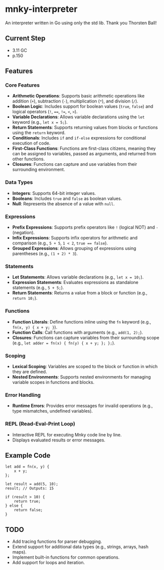 # mnky-interpreter

An interpreter written in Go using only the std lib. Thank you Thorsten Ball!

## Current Step

- 3.11 GC
- p.150

## Features

### Core Features

- **Arithmetic Operations**: Supports basic arithmetic operations like addition (`+`), subtraction (`-`), multiplication (`*`), and division (`/`).
- **Boolean Logic**: Includes support for boolean values (`true`, `false`) and logical operators (`!`, `==`, `!=`, `<`, `>`).
- **Variable Declarations**: Allows variable declarations using the `let` keyword (e.g., `let x = 5;`).
- **Return Statements**: Supports returning values from blocks or functions using the `return` keyword.
- **Conditionals**: Includes `if` and `if-else` expressions for conditional execution of code.
- **First-Class Functions**: Functions are first-class citizens, meaning they can be assigned to variables, passed as arguments, and returned from other functions.
- **Closures**: Functions can capture and use variables from their surrounding environment.

### Data Types

- **Integers**: Supports 64-bit integer values.
- **Booleans**: Includes `true` and `false` as boolean values.
- **Null**: Represents the absence of a value with `null`.

### Expressions

- **Prefix Expressions**: Supports prefix operators like `!` (logical NOT) and `-` (negation).
- **Infix Expressions**: Supports infix operators for arithmetic and comparison (e.g., `5 + 5`, `1 < 2`, `true == false`).
- **Grouped Expressions**: Allows grouping of expressions using parentheses (e.g., `(1 + 2) * 3`).

### Statements

- **Let Statements**: Allows variable declarations (e.g., `let x = 10;`).
- **Expression Statements**: Evaluates expressions as standalone statements (e.g., `5 + 5;`).
- **Return Statements**: Returns a value from a block or function (e.g., `return 10;`).

### Functions

- **Function Literals**: Define functions inline using the `fn` keyword (e.g., `fn(x, y) { x + y; }`).
- **Function Calls**: Call functions with arguments (e.g., `add(1, 2);`).
- **Closures**: Functions can capture variables from their surrounding scope (e.g., `let adder = fn(x) { fn(y) { x + y; }; };`).

### Scoping

- **Lexical Scoping**: Variables are scoped to the block or function in which they are defined.
- **Nested Environments**: Supports nested environments for managing variable scopes in functions and blocks.

### Error Handling

- **Runtime Errors**: Provides error messages for invalid operations (e.g., type mismatches, undefined variables).

### REPL (Read-Eval-Print Loop)

- Interactive REPL for executing Mnky code line by line.
- Displays evaluated results or error messages.

## Example Code

```mnky
let add = fn(x, y) {
    x + y;
};

let result = add(5, 10);
result; // Outputs: 15

if (result > 10) {
    return true;
} else {
    return false;
}
```

## TODO

- Add tracing functions for parser debugging.
- Extend support for additional data types (e.g., strings, arrays, hash maps).
- Implement built-in functions for common operations.
- Add support for loops and iteration.
